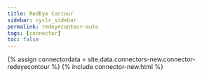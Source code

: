 ```yaml
---
title: RedEye Contour
sidebar: cyclr_sidebar
permalink: redeyecontour-auto
tags: [connector]
toc: false
---
```

{% assign connectordata = site.data.connectors-new.connector-redeyecontour %}
{% include connector-new.html %}	